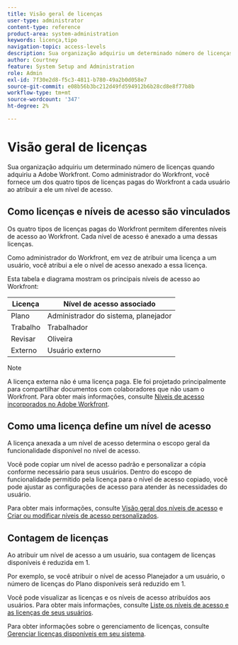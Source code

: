 ```yaml
---
title: Visão geral de licenças
user-type: administrator
content-type: reference
product-area: system-administration
keywords: licença,tipo
navigation-topic: access-levels
description: Sua organização adquiriu um determinado número de licenças quando adquiriu a Adobe Workfront. Como administrador do Workfront, você fornece um dos quatro tipos de licenças pagas do Workfront a cada usuário ao atribuir a ele um nível de acesso.
author: Courtney
feature: System Setup and Administration
role: Admin
exl-id: 7f30e2d8-f5c3-4811-b780-49a2b0d058e7
source-git-commit: e08b56b3bc212d49fd594912b6b28cd8e8f77b8b
workflow-type: tm+mt
source-wordcount: '347'
ht-degree: 2%

---
```


# Visão geral de licenças

Sua organização adquiriu um determinado número de licenças quando adquiriu a Adobe Workfront. Como administrador do Workfront, você fornece um dos quatro tipos de licenças pagas do Workfront a cada usuário ao atribuir a ele um nível de acesso.

## Como licenças e níveis de acesso são vinculados

Os quatro tipos de licenças pagas do Workfront permitem diferentes níveis de acesso ao Workfront. Cada nível de acesso é anexado a uma dessas licenças.

Como administrador do Workfront, em vez de atribuir uma licença a um usuário, você atribui a ele o nível de acesso anexado a essa licença.

Esta tabela e diagrama mostram os principais níveis de acesso ao Workfront:

| Licença | Nível de acesso associado |
|--- |--- |
| Plano | Administrador do sistema, planejador |
| Trabalho | Trabalhador |
| Revisar | Oliveira |
| Externo | Usuário externo |

>[!NOTE]
>
>A licença externa não é uma licença paga. Ele foi projetado principalmente para compartilhar documentos com colaboradores que não usam o Workfront. Para obter mais informações, consulte [Níveis de acesso incorporados no Adobe Workfront](/help/quicksilver/administration-and-setup/add-users/access-levels-and-object-permissions/default-access-levels-in-workfront.md).

## Como uma licença define um nível de acesso

A licença anexada a um nível de acesso determina o escopo geral da funcionalidade disponível no nível de acesso.

Você pode copiar um nível de acesso padrão e personalizar a cópia conforme necessário para seus usuários. Dentro do escopo de funcionalidade permitido pela licença para o nível de acesso copiado, você pode ajustar as configurações de acesso para atender às necessidades do usuário.

Para obter mais informações, consulte [Visão geral dos níveis de acesso](../../../administration-and-setup/add-users/access-levels-and-object-permissions/access-levels-overview.md) e [Criar ou modificar níveis de acesso personalizados](../../../administration-and-setup/add-users/configure-and-grant-access/create-modify-access-levels.md).

## Contagem de licenças

Ao atribuir um nível de acesso a um usuário, sua contagem de licenças disponíveis é reduzida em 1.

Por exemplo, se você atribuir o nível de acesso Planejador a um usuário, o número de licenças do Plano disponíveis será reduzido em 1.

Você pode visualizar as licenças e os níveis de acesso atribuídos aos usuários. Para obter mais informações, consulte [Liste os níveis de acesso e as licenças de seus usuários](../../../administration-and-setup/add-users/access-levels-and-object-permissions/list-access-levels-and-licenses-for-your-users.md).

Para obter informações sobre o gerenciamento de licenças, consulte [Gerenciar licenças disponíveis em seu sistema](../../../administration-and-setup/get-started-wf-administration/manage-available-licenses-in-your-system.md).
